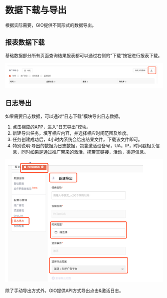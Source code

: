 # 数据下载与导出

根据实际需要，GIO提供不同形式的数据导出。

## 报表数据下载

基础数据部分所有页面查询结果报表都可以通过右侧的“下载”按钮进行报表下载。

![](../../.gitbook/assets/18.png)

## 日志导出

如果需要日志数据，可以通过“日志下载”模块导出日志数据。

1. 点击相应的APP，进入“日志导出”模块。
2. 新建导出任务，填写相应内容，并选择相应时间范围及维度。
3. 任务创建成功后，4小时内系统会给出结果文件，下载该文件即可。
4. 特别说明:导出的数据为日志数据，包含激活设备号，UA，IP，时间戳相关信息，同时如果是通过推广带来的激活，携带其链接，活动，渠道信息。

![](../../.gitbook/assets/19.png)

除了手动导出方式外，GIO提供API方式导出点击&激活日志。


